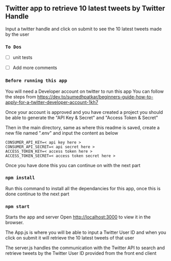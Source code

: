 ## Twitter app to retrieve 10 latest tweets by Twitter Handle

Input a twitter handle and click on submit to see the 10 latest tweets made by the user

### `To Dos`

- [ ] unit tests
- [ ] Add more comments


### `Before running this app`

You will need a Developer account on twitter to run this app
You can follow the steps from https://dev.to/sumedhpatkar/beginners-guide-how-to-apply-for-a-twitter-developer-account-1kh7

Once your account is approved and you have created a project you should be able to generate the "API Key & Secret" and "Access Token & Secret"

Then in the main directory, same as where this readme is saved, create a new file named ".env" and input the content as below

```
CONSUMER_API_KEY=< api key here >
CONSUMER_API_SECRET=< api secret here >
ACCESS_TOKEN_KEY=< access token here >
ACCESS_TOKEN_SECRET=< access token secret here >
```

Once you have done this you can continue on with the next part

### `npm install`

Run this command to install all the dependancies for this app, once this is done continue to the next part

### `npm start`

Starts the app and server
Open [http://localhost:3000](http://localhost:3000) to view it in the browser.

The App.js is where you will be able to input a Twitter User ID and when you click on submit it will retrieve the 10 latest tweets of that user

The server.js handles the communication with the Twitter API to search and retrieve tweets by the Twitter User ID provided from the front end client
